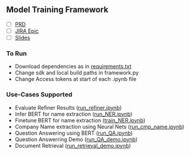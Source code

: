 ## Model Training Framework

- [ ] [PRD](https://instabase.atlassian.net/wiki/spaces/MI/pages/457277553/Model+Training+Framework+PRD)
- [ ] [JIRA Epic](https://instabase.atlassian.net/browse/INSIGHTS-1427)
- [ ] [Slides](https://docs.google.com/presentation/d/10mXA7K5sa_nAkqx2onsIfrH3TPj2Ni4LfCOxDhN5XBI/edit?usp=sharing)

### To Run

- Download dependencies as in [requirements.txt](requirements.txt)
- Change sdk and local build paths in framework.py
- Change Access tokens at start of each .ipynb file


### Use-Cases Supported

- Evaluate Refiner Results ([run_refiner.ipynb](run_refiner.ipynb))
- Infer BERT for name extraction ([run_NER.ipynb](run_NER.ipynb))
- Finetune BERT for name extraction ([train_NER.ipynb](train_NER.ipynb))
- Company Name extraction using Neural Nets ([run_cmp_name.ipynb](run_cmp_name.ipynb))
- Question Answering using BERT ([run_QA.ipynb](run_QA.ipynb))
- Question Answerring Demo ([run_QA_demo.ipynb](run_QA_demo.ipynb))
- Document Retrieval ([run_retrieval_demo.ipynb](run_retrieval_demo.ipynb))